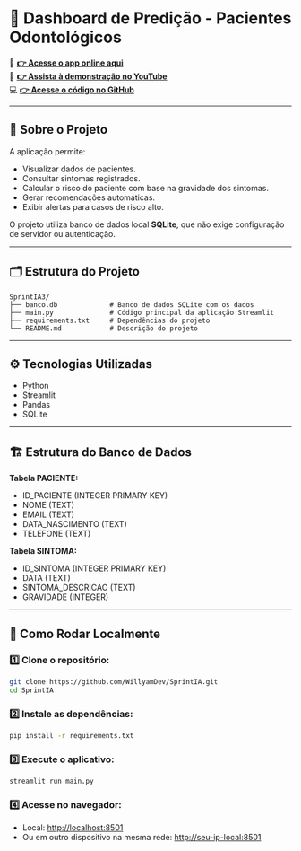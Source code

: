 
# 🦷 Dashboard de Predição - Pacientes Odontológicos

🚀 **[👉 Acesse o app online aqui](https://willyamdev-sprintia-main-2uloda.streamlit.app/)**  
🎥 **[👉 Assista à demonstração no YouTube](https://www.youtube.com/watch?v=KLoCCjDDZsI)**  
💻 **[👉 Acesse o código no GitHub](https://github.com/WillyamDev/SprintIA)**  

---

## 🎯 Sobre o Projeto 

A aplicação permite:  
- Visualizar dados de pacientes.  
- Consultar sintomas registrados.  
- Calcular o risco do paciente com base na gravidade dos sintomas.  
- Gerar recomendações automáticas.  
- Exibir alertas para casos de risco alto.  

O projeto utiliza banco de dados local **SQLite**, que não exige configuração de servidor ou autenticação.  

---

## 🗂️ Estrutura do Projeto

```
SprintIA3/
├── banco.db             # Banco de dados SQLite com os dados
├── main.py              # Código principal da aplicação Streamlit
├── requirements.txt     # Dependências do projeto
└── README.md            # Descrição do projeto
```

---

## ⚙️ Tecnologias Utilizadas

- Python
- Streamlit
- Pandas
- SQLite

---

## 🏗️ Estrutura do Banco de Dados

**Tabela PACIENTE:**  
- ID_PACIENTE (INTEGER PRIMARY KEY)  
- NOME (TEXT)  
- EMAIL (TEXT)  
- DATA_NASCIMENTO (TEXT)  
- TELEFONE (TEXT)  

**Tabela SINTOMA:**  
- ID_SINTOMA (INTEGER PRIMARY KEY)  
- DATA (TEXT)  
- SINTOMA_DESCRICAO (TEXT)  
- GRAVIDADE (INTEGER)  

---

## 🚀 Como Rodar Localmente

### 1️⃣ Clone o repositório:

```bash
git clone https://github.com/WillyamDev/SprintIA.git
cd SprintIA
```

### 2️⃣ Instale as dependências:

```bash
pip install -r requirements.txt
```

### 3️⃣ Execute o aplicativo:

```bash
streamlit run main.py
```

### 4️⃣ Acesse no navegador:

- Local: [http://localhost:8501](http://localhost:8501)  
- Ou em outro dispositivo na mesma rede: [http://seu-ip-local:8501](http://seu-ip-local:8501)



